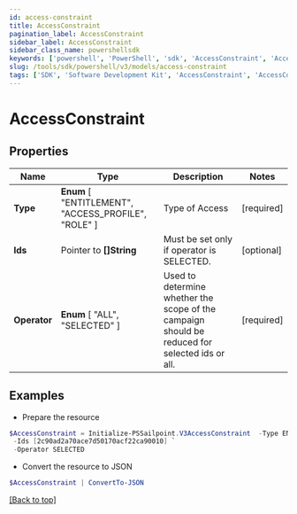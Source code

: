 ```yaml
---
id: access-constraint
title: AccessConstraint
pagination_label: AccessConstraint
sidebar_label: AccessConstraint
sidebar_class_name: powershellsdk
keywords: ['powershell', 'PowerShell', 'sdk', 'AccessConstraint', 'AccessConstraint'] 
slug: /tools/sdk/powershell/v3/models/access-constraint
tags: ['SDK', 'Software Development Kit', 'AccessConstraint', 'AccessConstraint']
---
```



# AccessConstraint

## Properties

Name | Type | Description | Notes
------------ | ------------- | ------------- | -------------
**Type** |   **Enum** [  "ENTITLEMENT",    "ACCESS_PROFILE",    "ROLE" ] | Type of Access | [required]
**Ids** |  Pointer to **[]String** | Must be set only if operator is SELECTED. | [optional] 
**Operator** |   **Enum** [  "ALL",    "SELECTED" ] | Used to determine whether the scope of the campaign should be reduced for selected ids or all. | [required]

## Examples

- Prepare the resource
```powershell
$AccessConstraint = Initialize-PSSailpoint.V3AccessConstraint  -Type ENTITLEMENT `
 -Ids [2c90ad2a70ace7d50170acf22ca90010] `
 -Operator SELECTED
```

- Convert the resource to JSON
```powershell
$AccessConstraint | ConvertTo-JSON
```


[[Back to top]](#) 

